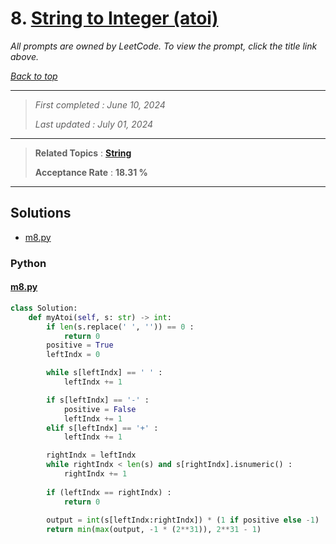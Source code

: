 # 8. [String to Integer (atoi)](<https://leetcode.com/problems/string-to-integer-atoi>)

*All prompts are owned by LeetCode. To view the prompt, click the title link above.*

*[Back to top](<../README.md>)*

------

> *First completed : June 10, 2024*
>
> *Last updated : July 01, 2024*

------

> **Related Topics** : **[String](<by_topic/String.md>)**
>
> **Acceptance Rate** : **18.31 %**

------

## Solutions

- [m8.py](<../my-submissions/m8.py>)
### Python
#### [m8.py](<../my-submissions/m8.py>)
```Python
class Solution:
    def myAtoi(self, s: str) -> int:
        if len(s.replace(' ', '')) == 0 :
            return 0
        positive = True
        leftIndx = 0

        while s[leftIndx] == ' ' :
            leftIndx += 1

        if s[leftIndx] == '-' :
            positive = False
            leftIndx += 1
        elif s[leftIndx] == '+' :
            leftIndx += 1

        rightIndx = leftIndx
        while rightIndx < len(s) and s[rightIndx].isnumeric() :
            rightIndx += 1
        
        if (leftIndx == rightIndx) :
            return 0
        
        output = int(s[leftIndx:rightIndx]) * (1 if positive else -1)
        return min(max(output, -1 * (2**31)), 2**31 - 1)
        
```

